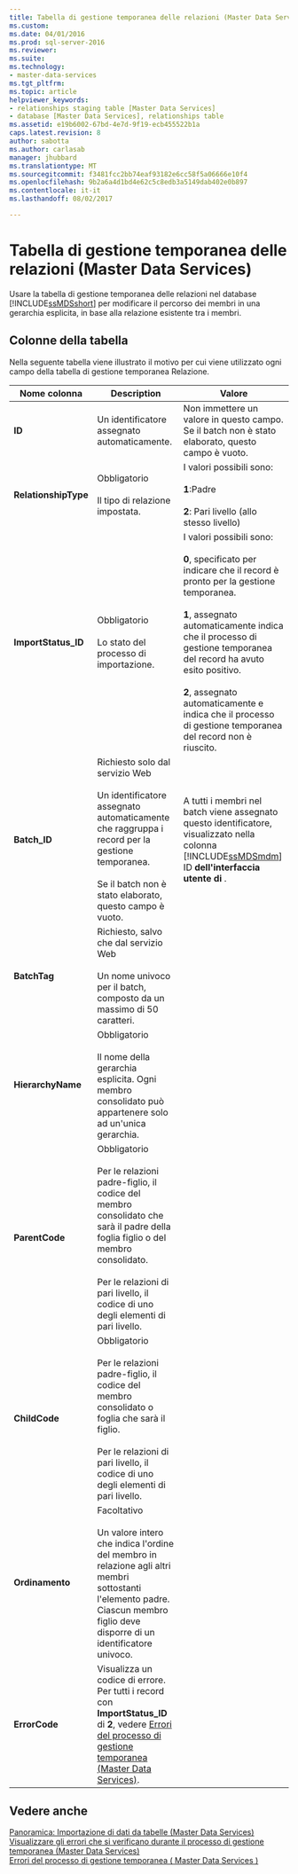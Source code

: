 ```yaml
---
title: Tabella di gestione temporanea delle relazioni (Master Data Services) | Documenti Microsoft
ms.custom: 
ms.date: 04/01/2016
ms.prod: sql-server-2016
ms.reviewer: 
ms.suite: 
ms.technology:
- master-data-services
ms.tgt_pltfrm: 
ms.topic: article
helpviewer_keywords:
- relationships staging table [Master Data Services]
- database [Master Data Services], relationships table
ms.assetid: e19b6002-67bd-4e7d-9f19-ecb455522b1a
caps.latest.revision: 8
author: sabotta
ms.author: carlasab
manager: jhubbard
ms.translationtype: MT
ms.sourcegitcommit: f3481fcc2bb74eaf93182e6cc58f5a06666e10f4
ms.openlocfilehash: 9b2a6a4d1bd4e62c5c8edb3a5149dab402e0b897
ms.contentlocale: it-it
ms.lasthandoff: 08/02/2017

---
```

# <a name="relationship-staging-table-master-data-services"></a>Tabella di gestione temporanea delle relazioni (Master Data Services)
  Usare la tabella di gestione temporanea delle relazioni nel database [!INCLUDE[ssMDSshort](../includes/ssmdsshort-md.md)] per modificare il percorso dei membri in una gerarchia esplicita, in base alla relazione esistente tra i membri.  
  
##  <a name="TableColumns"></a> Colonne della tabella  
 Nella seguente tabella viene illustrato il motivo per cui viene utilizzato ogni campo della tabella di gestione temporanea Relazione.  
  
|Nome colonna|Description|Valore|  
|-----------------|-----------------|-----------|  
|**ID**|Un identificatore assegnato automaticamente.|Non immettere un valore in questo campo. Se il batch non è stato elaborato, questo campo è vuoto.|  
|**RelationshipType**|Obbligatorio<br /><br /> Il tipo di relazione impostata.|I valori possibili sono:<br /><br /> **1**:Padre<br /><br /> **2**: Pari livello (allo stesso livello)|  
|**ImportStatus_ID**|Obbligatorio<br /><br /> Lo stato del processo di importazione.|I valori possibili sono:<br /><br /> **0**, specificato per indicare che il record è pronto per la gestione temporanea.<br /><br /> **1**, assegnato automaticamente indica che il processo di gestione temporanea del record ha avuto esito positivo.<br /><br /> **2**, assegnato automaticamente e indica che il processo di gestione temporanea del record non è riuscito.|  
|**Batch_ID**|Richiesto solo dal servizio Web<br /><br /> Un identificatore assegnato automaticamente che raggruppa i record per la gestione temporanea.<br /><br /> Se il batch non è stato elaborato, questo campo è vuoto.|A tutti i membri nel batch viene assegnato questo identificatore, visualizzato nella colonna [!INCLUDE[ssMDSmdm](../includes/ssmdsmdm-md.md)] ID **dell'interfaccia utente di** .|  
|**BatchTag**|Richiesto, salvo che dal servizio Web<br /><br /> Un nome univoco per il batch, composto da un massimo di 50 caratteri.||  
|**HierarchyName**|Obbligatorio<br /><br /> Il nome della gerarchia esplicita. Ogni membro consolidato può appartenere solo ad un'unica gerarchia.||  
|**ParentCode**|Obbligatorio<br /><br /> Per le relazioni padre-figlio, il codice del membro consolidato che sarà il padre della foglia figlio o del membro consolidato.<br /><br /> Per le relazioni di pari livello, il codice di uno degli elementi di pari livello.||  
|**ChildCode**|Obbligatorio<br /><br /> Per le relazioni padre-figlio, il codice del membro consolidato o foglia che sarà il figlio.<br /><br /> Per le relazioni di pari livello, il codice di uno degli elementi di pari livello.||  
|**Ordinamento**|Facoltativo<br /><br /> Un valore intero che indica l'ordine del membro in relazione agli altri membri sottostanti l'elemento padre. Ciascun membro figlio deve disporre di un identificatore univoco.||  
|**ErrorCode**|Visualizza un codice di errore. Per tutti i record con **ImportStatus_ID** di **2**, vedere [Errori del processo di gestione temporanea &#40;Master Data Services&#41;](../master-data-services/staging-process-errors-master-data-services.md).||  
  
## <a name="see-also"></a>Vedere anche  
 [Panoramica: Importazione di dati da tabelle &#40;Master Data Services&#41;](../master-data-services/overview-importing-data-from-tables-master-data-services.md)   
 [Visualizzare gli errori che si verificano durante il processo di gestione temporanea &#40;Master Data Services&#41;](../master-data-services/view-errors-that-occur-during-staging-master-data-services.md)   
 [Errori del processo di gestione temporanea &#40; Master Data Services &#41;](../master-data-services/staging-process-errors-master-data-services.md)  
  
  

